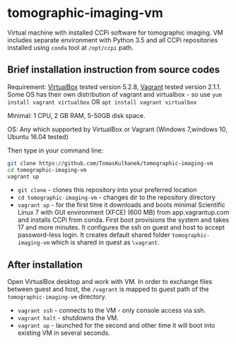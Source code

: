 # tomographic-imaging-vm
Virtual machine with installed CCPi software for tomographic imaging. VM includes separate environment with Python 3.5 and all CCPi repositories installed using `conda` tool at `/opt/ccpi` path.

## Brief installation instruction from source codes 
Requirement: [VirtualBox](https://www.virtualbox.org/wiki/Downloads) tested version 5.2.8, [Vagrant](https://www.vagrantup.com/downloads.html) tested version 2.1.1. Some OS has their own distribution of vagrant and virtualbox - so use `yum install vagrant virtualbox` OR `apt install vagrant virtualbox`

Minimal: 1 CPU, 2 GB RAM, 5-50GB disk space.

OS: Any which supported by VirtualBox or Vagrant (Windows 7,windows 10, Ubuntu 16.04 tested)

Then type in your command line:

```bash
git clone https://github.com/TomasKulhanek/tomographic-imaging-vm
cd tomographic-imaging-vm
vagrant up
```
- `git clone` - clones this repository into your preferred location 
- `cd tomographic-imaging-vm` - changes dir to the repository directory
- `vagrant up` - for the first time it downloads and boots minimal Scientific Linux 7 with GUI environment (XFCE) (600 MB) from app.vagrantup.com and installs CCPi from conda. First boot provisions the system and takes 17 and more minutes. It configures the ssh on guest and host to accept password-less login. It creates default shared folder `tomographic-imaging-vm` which is shared in quest as `\vagrant`. 

## After installation
Open VirtualBox desktop and work with VM. In order to exchange files between guest and host, the `/vagrant` is mapped to guest path of the `tomographic-imaging-vm` directory.
- `vagrant ssh` - connects to the VM - only console access via ssh.
- `vagrant halt` - shutdowns the VM.
- `vagrant up` - launched for the second and other time it will boot into existing VM in several seconds.
